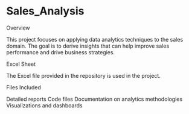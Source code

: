 # Sales_Analysis
Overview

This project focuses on applying data analytics techniques to the sales domain. The goal is to derive insights that can help improve sales performance and drive business strategies.

Excel Sheet

The Excel file provided in the repository is used in the project.

Files Included

Detailed reports
Code files
Documentation on analytics methodologies
Visualizations and dashboards
